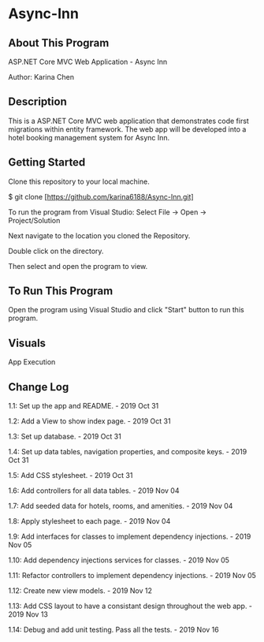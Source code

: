 # Async-Inn

## About This Program
ASP.NET Core MVC Web Application - Async Inn

Author: Karina Chen

## Description
This is a ASP.NET Core MVC web application that demonstrates code first migrations within entity framework. The web app will be developed into a hotel booking management system for Async Inn.

## Getting Started
Clone this repository to your local machine.

$ git clone [https://github.com/karina6188/Async-Inn.git]

To run the program from Visual Studio:
Select File -> Open -> Project/Solution

Next navigate to the location you cloned the Repository.

Double click on the directory.

Then select and open the program to view.

## To Run This Program
Open the program using Visual Studio and click "Start" button to run this program.

## Visuals

App Execution


## Change Log

1.1: Set up the app and README. - 2019 Oct 31

1.2: Add a View to show index page. - 2019 Oct 31

1.3: Set up database. - 2019 Oct 31

1.4: Set up data tables, navigation properties, and composite keys. - 2019 Oct 31

1.5: Add CSS stylesheet. - 2019 Oct 31

1.6: Add controllers for all data tables. - 2019 Nov 04

1.7: Add seeded data for hotels, rooms, and amenities. - 2019 Nov 04

1.8: Apply stylesheet to each page. - 2019 Nov 04

1.9: Add interfaces for classes to implement dependency injections. - 2019 Nov 05

1.10: Add dependency injections services for classes. - 2019 Nov 05

1.11: Refactor controllers to implement dependency injections. - 2019 Nov 05

1.12: Create new view models. - 2019 Nov 12

1.13: Add CSS layout to have a consistant design throughout the web app. - 2019 Nov 13

1.14: Debug and add unit testing. Pass all the tests. - 2019 Nov 16